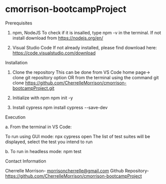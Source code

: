 # cmorrison-bootcampProject

Prerequisites

1. npm, NodeJS
To check if it is insalled, type npm -v in the terminal. If not install download from https://nodejs.org/en/

2. Visual Studio Code
If not already installed, please find download here: https://code.visualstudio.com/download

Installation

1. Clone the repository
    This can be done from VS Code home page-> clone git repository option OR from the terminal using the command git clone https://github.com/CherrelleMorrison/cmorrison-bootcampProject.git

2. Initialize with npm
    npm init -y

3. Install cypress
 npm install cypress --save-dev

Execution

a. From the terminal in VS Code:

  To run using GUI mode:
    npx cypress open 
The list of test suites will be displayed, select the test you intend to run

b. To run in headless mode:
    npm test

Contact Information

Cherrelle Morrison- morrisoncherrelle@gmail.com
Github Repository- https://github.com/CherrelleMorrison/cmorrison-bootcampProject